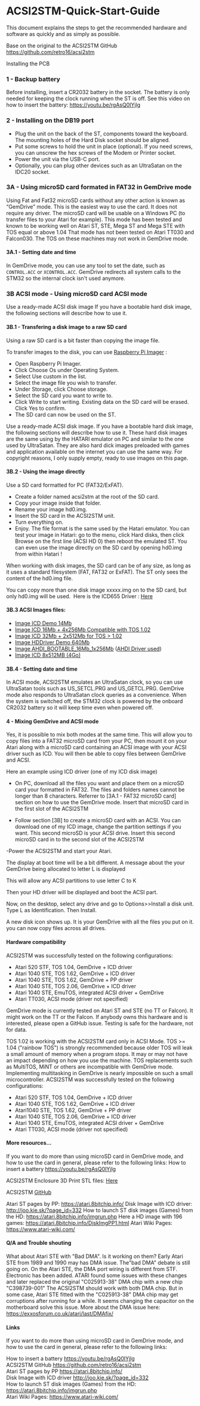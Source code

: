 # ACSI2STM-Quick-Start-Guide

This document explains the steps to get the recommended hardware and software as quickly and as simply as possible. 

Base on the original  to the ACSI2STM GitHub https://github.com/retro16/acsi2stm 

Installing the PCB
### 1 - Backup battery
Before installing, insert a CR2032 battery in the socket. The battery is only needed for keeping the clock running when the ST is off.
See this video on how to insert the battery: https://youtu.be/rgAsQ0IYjlg



### 2 - Installing on the DB19 port
* Plug the unit on the back of the ST, components toward the keyboard.  The mounting holes of the Hard Disk socket should be aligned.
* Put some screws to hold the unit in place (optional).  If you need screws, you can unscrew the hex screws of the Modem or Printer socket.
* Power the unit via the USB-C port.
* Optionally, you can plug other devices such as an UltraSatan on the IDC20  socket.


### 3A - Using microSD card formated in FAT32 in GemDrive mode
Using Fat and Fat32 microSD cards without any other action is known as “GemDrive” mode. This is the easiest way to use the card. It does not require any driver. The microSD card will be usable on a Windows PC (to transfer files to your Atari for example).
This mode has been tested and known to be working well on Atari ST, STE, Mega ST and Mega STE with TOS equal or above 1.04
That mode has not been tested on Atari TT030 and Falcon030. The TOS on these machines may not work in GemDrive mode.
 
#### 3A.1 - Setting date and time
In GemDrive mode, you can use any tool to set the date, such as `CONTROL.ACC` or `XCONTROL.ACC`. GemDrive redirects all system calls to the STM32 so the internal clock isn't used anymore.

### 3B ACSI mode - Using microSD card ACSI mode

Use a ready-made ACSI disk image If you have a bootable hard disk image, the following sections will describe how to use it.

#### 3B.1 - Transfering a disk image to a raw SD card

Using a raw SD card is a bit faster than copying the image file.

To transfer images to the disk, you can use [Raspberry Pi Imager](https://www.raspberrypi.com/software/) :

* Open Raspberry Pi Imager.
* Click Choose Os under Operating System.
* Select Use custom in the list.
* Select the image file you wish to transfer.
* Under Storage, click Choose storage.
* Select the SD card you want to write to.
* Click Write to start writing. Existing data on the SD card will be erased. Click Yes to confirm.
* The SD card can now be used on the ST.

Use a ready-made ACSI disk image.
If you have a bootable hard disk image, the following sections will describe how to use it.
These hard disk images are the same using by the HATARI emulator on PC and similar to the one used by UltraSatan.
They are also hard dick images preloaded with games and application available on the internet you can use the same way.
For copyright reasons, I only supply empty, ready to use images on this page.

#### 3B.2 - Using the image directly

Use a SD card formatted for PC (FAT32/ExFAT).
* Create a folder named acsi2stm at the root of the SD card.
* Copy your image inside that folder.
* Rename your image hd0.img.
* Insert the SD card in the ACSI2STM unit.
* Turn everything on.
* Enjoy. The file format is the same used by the Hatari emulator. You can test your image in Hatari: go to the menu, click Hard disks, then click Browse on the first line (ACSI HD 0) then reboot the emulated ST. You can even use the image directly on the SD card by opening hd0.img from within Hatari !

When working with disk images, the SD card can be of any size, as long as it uses a standard filesystem (FAT, FAT32 or ExFAT). The ST only sees the content of the hd0.img file.

You can copy more than one disk image xxxxx.img on to the SD card, but only hd0.img will be used.
​
Here is the ICD655 Driver : [Here](https://www.16-32bit.eu/_files/archives/63ce4b_ccdfc6f34217437ea4086139b8463f0c.zip?dn=icdp655a.zip)
​
#### 3B.3 ACSI Images files:
* [Image ICD Demo 14Mb](https://www.16-32bit.eu/_files/archives/63ce4b_3082677628774ea6b7d22948327123b6.zip?dn=ICDPROD_BOOTABLE_14Mb.zip)
* [Image ICD 16Mb + 4x256Mb Compatible with TOS 1.02](https://www.16-32bit.eu/_files/archives/63ce4b_3082677628774ea6b7d22948327123b6.zip?dn=ICDPROD_BOOTABLE_14Mb.zip)
* [Image ICD 32Mb + 2x512Mb for TOS > 1.02](https://www.16-32bit.eu/_files/archives/63ce4b_b122616693ea48bc9eac5dcafcea65c9.zip?dn=ICDPRO_BOOTABLE_32MB_2x512MB_tos_higer_than_102_with_utils_v1_3.zip)
* [Image HDDriver Demo 640Mb](https://www.16-32bit.eu/_files/archives/63ce4b_890f1bd292f6427ea6aa3f919798ce90.zip?dn=HDDRIVER120_BOOTABLE_SCSI_640Kb.zip)
* [Image AHDI_BOOTABLE_16Mb_1x256Mb](https://www.16-32bit.eu/_files/archives/63ce4b_488643455a554d4296f8df1ea7175351.zip?dn=AHDI_BOOTABLE_16Mb_1x256Mb.zip)  ([AHDI Driver used](https://www.16-32bit.eu/_files/archives/63ce4b_d6d9fac01a0843d38af821cc3d2d7789.zip?dn=ahdi6061.zip))
* [Image ICD 8x512MB (4Go)](https://github.com/githubuser-user-ai/ACSI2STM-Quick-Start-Guide/blob/Release/Disk_Images/4GoICD.7z)

#### 3B.4 - Setting date and time
In ACSI mode, ACSI2STM emulates an UltraSatan clock, so you can use UltraSatan tools such as US_SETCL.PRG and US_GETCL.PRG. GemDrive mode also responds to UltraSatan clock queries as a convenience. When the system is switched off, the STM32 clock is powered by the onboard CR2032 battery so it will keep time even when powered off.

#### 4 - Mixing GemDrive and ACSI mode

Yes, it is possible to mix both modes at the same time. This will allow you to copy files into a FAT32 microSD card from your PC, then mount it on your Atari along with a microSD card containing an ACSI image with your ACSI driver such as ICD. You will then be able to copy files between GemDrive and ACSI.

Here an example using ICD driver (one of my ICD disk image)

- On PC, download all the files you want and place them on a microSD card your formatted in FAT32.
The files and folders names cannot be longer than 8 characters.
Referrer to [3A.1 - FAT32 microSD card] section on how to use the GemDrive mode.
Insert that microSD card in the first slot of the ACSI2STM

- Follow section [3B] to create a microSD card with an ACSI. You can download one of my ICD image, change the partition settings if you want. This second microSD is your ACSI drive.
Insert this second microSD card in to the second slot of the ACSI2STM

 -Power the ACSI2STM and start your Atari.

The display at boot time will be a bit different. A message about the your GemDrive being allocated to letter L is displayed


This will allow any ACSI partitions to use letter C to K

Then your HD driver will be displayed and boot the ACSI part.

Now, on the desktop, select any drive and go to Options>>Install a disk unit. Type L as Identification. Then Install.

A new disk icon shows up. It is your GemDrive with all the files you put on it. you can now copy files across all drives.

 
#### Hardware compatibility

ACSI2STM was successfully tested on the following configurations:

* Atari 520 STF, TOS 1.04, GemDrive + ICD driver
* Atari 1040 STE, TOS 1.62, GemDrive + ICD driver
* Atari 1040 STE, TOS 1.62, GemDrive + PP driver
* Atari 1040 STE, TOS 2.06, GemDrive + ICD driver
* Atari 1040 STE, EmuTOS, integrated ACSI driver + GemDrive
* Atari TT030, ACSI mode (driver not specified)

GemDrive mode is currently tested on Atari ST and STE (no TT or Falcon). It might work on the TT or the Falcon. If anybody owns this hardware and is interested, please open a GitHub issue. Testing is safe for the hardware, not for data.

TOS 1.02 is working with the ACSI2STM card only in ACSI Mode.
TOS >= 1.04 ("rainbow TOS") is strongly recommended because older TOS will leak a small amount of memory when a program stops. It may or may not have an impact depending on how you use the machine.
TOS replacements such as MultiTOS, MiNT or others are incompatible with GemDrive mode. Implementing multitasking in GemDrive is nearly impossible on such a small microcontroller.
ACSI2STM was successfully tested on the following configurations:

* Atari 520 STF, TOS 1.04, GemDrive + ICD driver
* Atari 1040 STE, TOS 1.62, GemDrive + ICD driver
* Atari1040 STE, TOS 1.62, GemDrive + PP driver
* Atari 1040 STE, TOS 2.06, GemDrive + ICD driver
* Atari 1040 STE, EmuTOS, integrated ACSI driver + GemDrive
* Atari TT030, ACSI mode (driver not specified)

#### More resources...

If you want to do more than using microSD card in GemDrive mode, and how to use the card in general, please refer to the following links:
How to insert a battery https://youtu.be/rgAsQ0IYjlg

ACSI2STM Enclosure 3D Print STL files: [Here](https://github.com/githubuser-user-ai/ACSI2STM-Quick-Start-Guide/tree/Release/ACSI2STM%20Compact%20V3%203D%20Case%20Images)

ACSI2STM [GitHub](https://github.com/retro16/acsi2stm/tree/5.0)

Atari ST pages by PP:  https://atari.8bitchip.info/
Disk Image with ICD driver: http://joo.kie.sk/?page_id=332
How to launch ST disk images (Games) from the HD: https://atari.8bitchip.info/imgrun.php
Here a HD image with 196 games: https://atari.8bitchip.info/DiskImgPP1.html
Atari Wiki Pages: https://www.atari-wiki.com/
​​
#### Q/A and Trouble shouting

What about Atari STE with "Bad DMA". Is it working on them?
Early Atari STE from 1989 and 1990 may has DMA issue. The"bad DMA" debate is still going on. On the Atari STE, the DMA port wiring is different from STF. Electronic has been added. ATARI found some issues with these changes and later replaced the original "C025913-38" DMA chip with a new chip "C398739-001"
The ACSI2STM should work with both DMA chip.
But in some case, Atari STE fitted with the "C025913-38" DMA chip may get corruptions after running for a while. It seems changing the capacitor on the motherboard solve this issue.
More about the DMA issue here: https://exxosforum.co.uk/atari/last/DMAfix/

#### Links

If you want to do more than using microSD card in GemDrive mode, and how to use the card in general, please refer to the following links:

How to insert a battery https://youtu.be/rgAsQ0IYjlg  
ACSI2STM GitHub https://github.com/retro16/acsi2stm  
Atari ST pages by PP https://atari.8bitchip.info/  
Disk Image with ICD driver http://joo.kie.sk/?page_id=332  
How to launch ST disk images (Games) from the HD: https://atari.8bitchip.info/imgrun.php  
Atari Wiki Pages: https://www.atari-wiki.com/  


 
